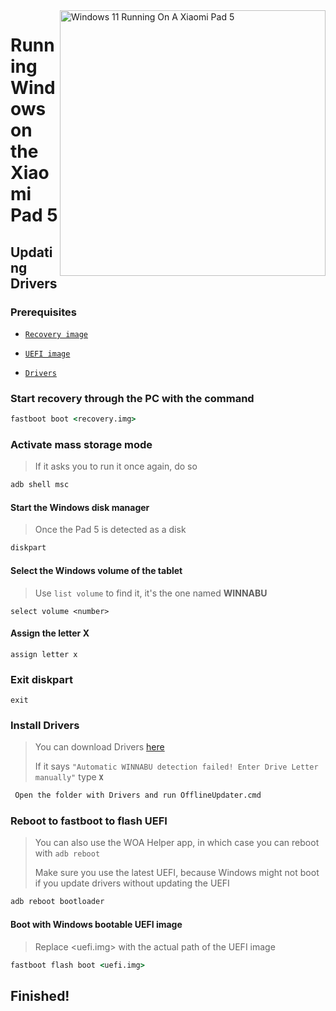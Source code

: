<img align="right" src="https://raw.githubusercontent.com/erdilS/Port-Windows-11-Xiaomi-Pad-5/main/nabu.png" width="425" alt="Windows 11 Running On A Xiaomi Pad 5">

# Running Windows on the Xiaomi Pad 5

## Updating Drivers

### Prerequisites
- [```Recovery image```](https://github.com/erdilS/Port-Windows-11-Xiaomi-Pad-5/releases/download/1.0/recovery.img)

- [```UEFI image```](https://github.com/erdilS/Port-Windows-11-Xiaomi-Pad-5/releases/download/UEFI/uefi-v3.img)

- [```Drivers```](https://github.com/map220v/MiPad5-Drivers/releases/latest)

### Start recovery through the PC with the command
```cmd
fastboot boot <recovery.img>
```

### Activate mass storage mode
> If it asks you to run it once again, do so
```cmd
adb shell msc
```

#### Start the Windows disk manager
> Once the Pad 5 is detected as a disk
```cmd
diskpart
```

#### Select the Windows volume of the tablet
> Use `list volume` to find it, it's the one named **WINNABU**
```diskpart
select volume <number>
```

#### Assign the letter X
```diskpart
assign letter x
```

### Exit diskpart
```diskpart
exit
```


### Install Drivers
> You can download Drivers [here](https://github.com/map220v/MiPad5-Drivers/releases/latest)
>
> If it says `"Automatic WINNABU detection failed! Enter Drive Letter manually"` type **`X`**
```cmd
 Open the folder with Drivers and run OfflineUpdater.cmd
```

### Reboot to fastboot to flash UEFI
> You can also use the WOA Helper app, in which case you can reboot with ```adb reboot```
>
> Make sure you use the latest UEFI, because Windows might not boot if you update drivers without updating the UEFI
```cmd
adb reboot bootloader
```

#### Boot with Windows bootable UEFI image
> Replace <uefi.img> with the actual path of the UEFI image
```cmd
fastboot flash boot <uefi.img>
```

## Finished!









